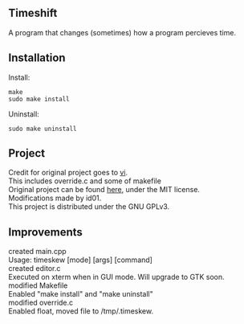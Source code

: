 ## Timeshift
A program that changes (sometimes) how a program percieves time.

## Installation
Install:
```
make  
sudo make install
```
Uninstall:
```
sudo make uninstall
```

## Project
Credit for original project goes to [vi](https://github.com/vi).  
This includes override.c and some of makefile  
Original project can be found [here](https://github.com/vi/timeshift), under the MIT license.  
Modifications made by id01.  
This project is distributed under the GNU GPLv3.

## Improvements
created main.cpp  
Usage: timeskew \[mode\] \[args\] \[command\]  
created editor.c  
Executed on xterm when in GUI mode. Will upgrade to GTK soon.  
modified Makefile  
Enabled "make install" and "make uninstall"  
modified override.c  
Enabled float, moved file to /tmp/.timeskew.
